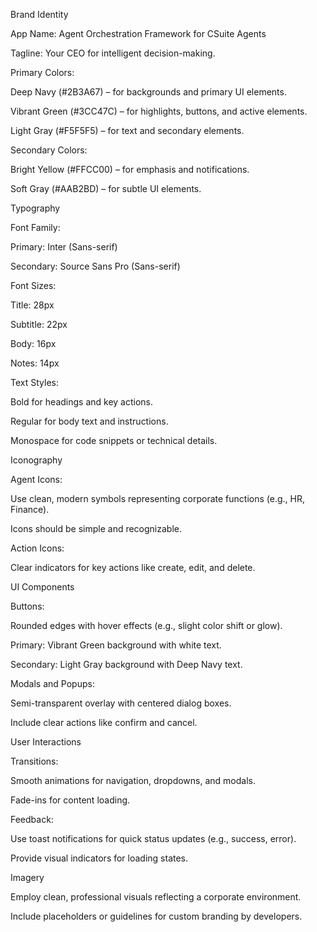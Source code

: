 Brand Identity

App Name: Agent Orchestration Framework for CSuite Agents

Tagline: Your CEO for intelligent decision-making.

Primary Colors:

Deep Navy (#2B3A67) – for backgrounds and primary UI elements.

Vibrant Green (#3CC47C) – for highlights, buttons, and active elements.

Light Gray (#F5F5F5) – for text and secondary elements.

Secondary Colors:

Bright Yellow (#FFCC00) – for emphasis and notifications.

Soft Gray (#AAB2BD) – for subtle UI elements.

Typography

Font Family:

Primary: Inter (Sans-serif)

Secondary: Source Sans Pro (Sans-serif)

Font Sizes:

Title: 28px

Subtitle: 22px

Body: 16px

Notes: 14px

Text Styles:

Bold for headings and key actions.

Regular for body text and instructions.

Monospace for code snippets or technical details.

Iconography

Agent Icons:

Use clean, modern symbols representing corporate functions (e.g., HR, Finance).

Icons should be simple and recognizable.

Action Icons:

Clear indicators for key actions like create, edit, and delete.

UI Components

Buttons:

Rounded edges with hover effects (e.g., slight color shift or glow).

Primary: Vibrant Green background with white text.

Secondary: Light Gray background with Deep Navy text.

Modals and Popups:

Semi-transparent overlay with centered dialog boxes.

Include clear actions like confirm and cancel.

User Interactions

Transitions:

Smooth animations for navigation, dropdowns, and modals.

Fade-ins for content loading.

Feedback:

Use toast notifications for quick status updates (e.g., success, error).

Provide visual indicators for loading states.

Imagery

Employ clean, professional visuals reflecting a corporate environment.

Include placeholders or guidelines for custom branding by developers.